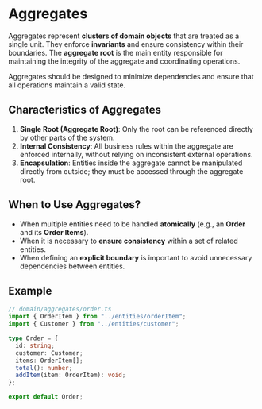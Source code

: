 # Aggregates

Aggregates represent **clusters of domain objects** that are treated as a single unit. They enforce **invariants** and ensure consistency within their boundaries. The **aggregate root** is the main entity responsible for maintaining the integrity of the aggregate and coordinating operations.

Aggregates should be designed to minimize dependencies and ensure that all operations maintain a valid state.

## Characteristics of Aggregates

1. **Single Root (Aggregate Root)**: Only the root can be referenced directly by other parts of the system.
2. **Internal Consistency**: All business rules within the aggregate are enforced internally, without relying on inconsistent external operations.
3. **Encapsulation**: Entities inside the aggregate cannot be manipulated directly from outside; they must be accessed through the aggregate root.

## When to Use Aggregates?

- When multiple entities need to be handled **atomically** (e.g., an **Order** and its **Order Items**).
- When it is necessary to **ensure consistency** within a set of related entities.
- When defining an **explicit boundary** is important to avoid unnecessary dependencies between entities.

## Example

```ts
// domain/aggregates/order.ts
import { OrderItem } from "../entities/orderItem";
import { Customer } from "../entities/customer";

type Order = {
  id: string;
  customer: Customer;
  items: OrderItem[];
  total(): number;
  addItem(item: OrderItem): void;
};

export default Order;
```

